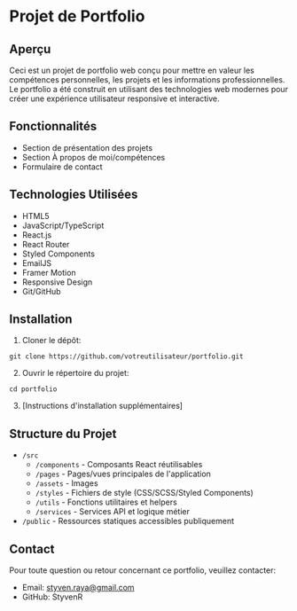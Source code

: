# Projet de Portfolio

## Aperçu
Ceci est un projet de portfolio web conçu pour mettre en valeur les compétences personnelles, les projets et les informations professionnelles. Le portfolio a été construit en utilisant des technologies web modernes pour créer une expérience utilisateur responsive et interactive.

## Fonctionnalités
- Section de présentation des projets
- Section À propos de moi/compétences
- Formulaire de contact

## Technologies Utilisées
- HTML5
- JavaScript/TypeScript
- React.js
- React Router
- Styled Components
- EmailJS
- Framer Motion
- Responsive Design
- Git/GitHub

## Installation
1. Cloner le dépôt:
  ```
  git clone https://github.com/votreutilisateur/portfolio.git
  ```
2. Ouvrir le répertoire du projet:
  ```
  cd portfolio
  ```
3. [Instructions d'installation supplémentaires]

## Structure du Projet
- `/src`
  - `/components` - Composants React réutilisables
  - `/pages` - Pages/vues principales de l'application
  - `/assets` - Images
  - `/styles` - Fichiers de style (CSS/SCSS/Styled Components)
  - `/utils` - Fonctions utilitaires et helpers
  - `/services` - Services API et logique métier
- `/public` - Ressources statiques accessibles publiquement

## Contact
Pour toute question ou retour concernant ce portfolio, veuillez contacter:
- Email: styven.raya@gmail.com
- GitHub: StyvenR
